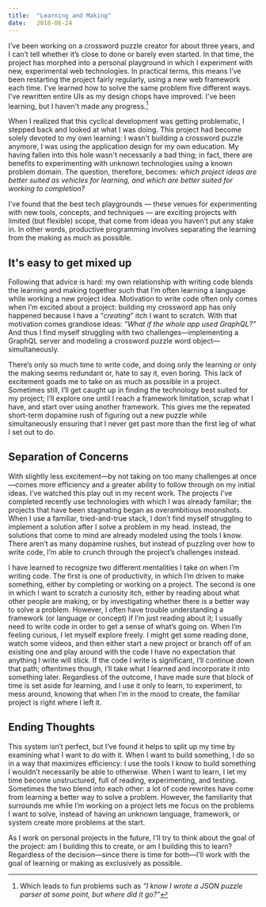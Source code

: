 ```yaml
---
title:  "Learning and Making"
date:   2018-06-24
---
```


I’ve been working on a crossword puzzle creator for about three years, and I can’t tell whether it’s close to done or barely even started. 
In that time, the project has morphed into a personal playground in which I experiment with new, experimental web technologies. 
In practical terms, this means I’ve been restarting the project fairly regularly, using a new web framework each time.
I've learned how to solve the same problem five different ways.
I've rewritten entire UIs as my design chops have improved.
I've been learning, but I haven't made any progress.[^1]

When I realized that this cyclical development was getting problematic, I stepped back and looked at what I was doing.
This project had become solely devoted to my own learning: I wasn't building a crossword puzzle anymore, I was using the application design for my own education.
My having fallen into this hole wasn't necessarily a bad thing; in fact, there are benefits to experimenting with unknown technologies using a known problem domain. 
The question, therefore, becomes: _which project ideas are better suited as vehicles for learning, and which are better suited for working to completion?_ 

I’ve found that the best tech playgrounds — these venues for experimenting with new tools, concepts, and techniques — are exciting projects with limited (but flexible) scope, that come from ideas you haven’t put any stake in. 
In other words, productive programming involves separating the learning from the making as much as possible.

## It's easy to get mixed up

Following that advice is hard: my own relationship with writing code blends the learning and making together such that I’m often learning a language while working a new project idea. 
Motivation to write code often only comes when I’m excited about a project: building my crossword app has only happened because I have a “_creating_” itch I want to scratch. 
With that motivation comes grandiose ideas: _”What if the whole app used GraphQL?”_ 
And thus I find myself struggling with two challenges—implementing a GraphQL server and modeling a crossword puzzle word object—simultaneously.

There’s only so much time to write code, and doing only the learning or only the making seems redundant or, hate to say it, even boring.
This lack of excitement goads me to take on as much as possible in a project.
Sometimes still, I’ll get caught up in finding the technology best suited for my project; I’ll explore one until I reach a framework limitation, scrap what I have, and start over using another framework. 
This gives me the repeated short-term dopamine rush of figuring out a new puzzle while simultaneously ensuring that I never get past more than the first leg of what I set out to do.

## Separation of Concerns

With slightly less excitement—by not taking on too many challenges at once—comes more efficiency and a greater ability to follow through on my initial ideas.
I’ve watched this play out in my recent work.
The projects I’ve completed recently use technologies with which I was already familiar; the projects that have been stagnating began as overambitious moonshots.
When I use a familiar, tried-and-true stack, I don’t find myself struggling to implement a solution after I solve a problem in my head. 
Instead, the solutions that come to mind are already modeled using the tools I know.
There aren’t as many dopamine rushes, but instead of puzzling over how to write code, I’m able to crunch through the project’s challenges instead.

I have learned to recognize two different mentalities I take on when I’m writing code. 
The first is one of productivity, in which I’m driven to make something, either by completing or working on a project. 
The second is one in which I want to scratch a curiosity itch, either by reading about what other people are making, or by investigating whether there is a better way to solve a problem. 
However, I often have trouble understanding a framework (or language or concept) if I’m just reading about it; I usually need to write code in order to get a sense of what’s going on. 
When I’m feeling curious, I let myself explore freely.
I might get some reading done, watch some videos, and then either start a new project or branch off of an existing one and play around with the code 
I have no expectation that anything I write will stick. 
If the code I write is significant, I’ll continue down that path; oftentimes though, I’ll take what I learned and incorporate it into something later. 
Regardless of the outcome, I have made sure that block of time is set aside for learning, and I use it only to learn, to experiment, to mess around, knowing that when I’m in the mood to create, the familiar project is right where I left it.

## Ending Thoughts

This system isn’t perfect, but I’ve found it helps to split up my time by examining what I want to do with it. 
When I want to build something, I do so in a way that maximizes efficiency: I use the tools I know to build something I wouldn’t necessarily be able to otherwise. 
When I want to learn, I let my time become unstructured, full of reading, experimenting, and testing.
Sometimes the two blend into each other: a lot of code rewrites have come from learning a better way to solve a problem. 
However, the familiarity that surrounds me while I’m working on a project lets me focus on the problems I want to solve, instead of having an unknown language, framework, or system create more problems at the start.

As I work on personal projects in the future, I'll try to think about the goal of the project: am I building this to create, or am I building this to learn? 
Regardless of the decision—since there is time for both—I'll work with the goal of learning or making as exclusively as possible.

[^1]: Which leads to fun problems such as _”I know I wrote a JSON puzzle parser at some point, but where did it go?”_